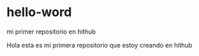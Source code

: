 # hello-word
mi primer repositorio en hithub

Hola esta es mi primera repositorio que estoy creando en hithub
